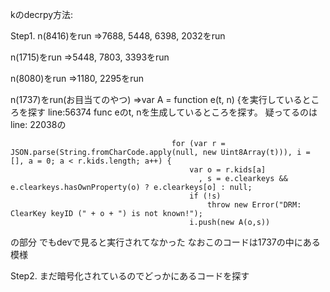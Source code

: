kのdecrpy方法:

Step1.
n(8416)をrun
⇒7688, 5448, 6398, 2032をrun

n(1715)をrun
⇒5448, 7803, 3393をrun

n(8080)をrun
⇒1180, 2295をrun

n(1737)をrun(お目当てのやつ)
⇒var A = function e(t, n) {を実行しているところを探す line:56374
func eのt, nを生成しているところを探す。
疑ってるのは
line: 22038の
```
                                    for (var r = JSON.parse(String.fromCharCode.apply(null, new Uint8Array(t))), i = [], a = 0; a < r.kids.length; a++) {
                                        var o = r.kids[a]
                                          , s = e.clearkeys && e.clearkeys.hasOwnProperty(o) ? e.clearkeys[o] : null;
                                        if (!s)
                                            throw new Error("DRM: ClearKey keyID (" + o + ") is not known!");
                                        i.push(new A(o,s))
```
の部分 でもdevで見ると実行されてなかった
なおこのコードは1737の中にある模様

Step2.
まだ暗号化されているのでどっかにあるコードを探す